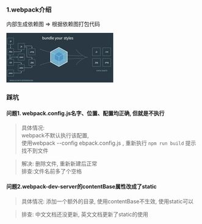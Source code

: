 ### 1.webpack介绍

内部生成依赖图 => 根据依赖图打包代码

![依赖图](./img/001_01.gif)



### 踩坑

#### 问题1. webpack.config.js名字、位置、配置均正确, 但就是不执行

> 具体情况:  
> webpack不默认执行该配置,  
> 使用webpack --config ebpack.config.js , 重新执行 `npm run build` 提示找不到文件

> 解决: 删除文件, 重新新建后正常  
> 排查:文件名前多了个空格

#### 问题2.webpack-dev-server的contentBase属性改成了static

> 具体情况:
> 添加一个额外的目录, 使用contentBase不生效, 使用static可以

> 排查: 中文文档还没更新, 英文文档更新了static的使用